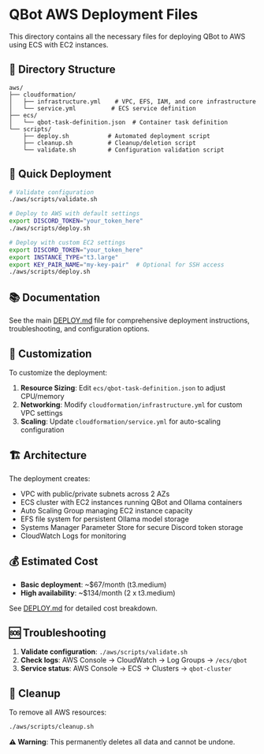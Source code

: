 # QBot AWS Deployment Files

This directory contains all the necessary files for deploying QBot to AWS using ECS with EC2 instances.

## 📁 Directory Structure

```
aws/
├── cloudformation/
│   ├── infrastructure.yml    # VPC, EFS, IAM, and core infrastructure
│   └── service.yml          # ECS service definition
├── ecs/
│   └── qbot-task-definition.json  # Container task definition
└── scripts/
    ├── deploy.sh           # Automated deployment script
    ├── cleanup.sh          # Cleanup/deletion script
    └── validate.sh         # Configuration validation script
```

## 🚀 Quick Deployment

```bash
# Validate configuration
./aws/scripts/validate.sh

# Deploy to AWS with default settings
export DISCORD_TOKEN="your_token_here"
./aws/scripts/deploy.sh

# Deploy with custom EC2 settings
export DISCORD_TOKEN="your_token_here"
export INSTANCE_TYPE="t3.large"
export KEY_PAIR_NAME="my-key-pair"  # Optional for SSH access
./aws/scripts/deploy.sh
```

## 📚 Documentation

See the main [DEPLOY.md](../DEPLOY.md) file for comprehensive deployment instructions, troubleshooting, and configuration options.

## 🔧 Customization

To customize the deployment:

1. **Resource Sizing**: Edit `ecs/qbot-task-definition.json` to adjust CPU/memory
2. **Networking**: Modify `cloudformation/infrastructure.yml` for custom VPC settings
3. **Scaling**: Update `cloudformation/service.yml` for auto-scaling configuration

## 🏗️ Architecture

The deployment creates:
- VPC with public/private subnets across 2 AZs
- ECS cluster with EC2 instances running QBot and Ollama containers
- Auto Scaling Group managing EC2 instance capacity
- EFS file system for persistent Ollama model storage
- Systems Manager Parameter Store for secure Discord token storage
- CloudWatch Logs for monitoring

## 💰 Estimated Cost

- **Basic deployment**: ~$67/month (t3.medium)
- **High availability**: ~$134/month (2 x t3.medium)

See [DEPLOY.md](../DEPLOY.md#cost-estimation) for detailed cost breakdown.

## 🆘 Troubleshooting

1. **Validate configuration**: `./aws/scripts/validate.sh`
2. **Check logs**: AWS Console → CloudWatch → Log Groups → `/ecs/qbot`
3. **Service status**: AWS Console → ECS → Clusters → `qbot-cluster`

## 🧹 Cleanup

To remove all AWS resources:

```bash
./aws/scripts/cleanup.sh
```

**⚠️ Warning**: This permanently deletes all data and cannot be undone.